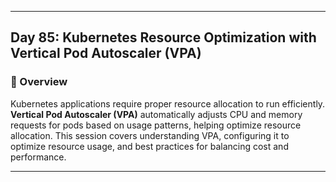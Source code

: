 ﻿---

## Day 85: Kubernetes Resource Optimization with Vertical Pod Autoscaler (VPA)

### 📘 Overview

Kubernetes applications require proper resource allocation to run efficiently. **Vertical Pod Autoscaler (VPA)** automatically adjusts CPU and memory requests for pods based on usage patterns, helping optimize resource allocation. This session covers understanding VPA, configuring it to optimize resource usage, and best practices for balancing cost and performance.

---